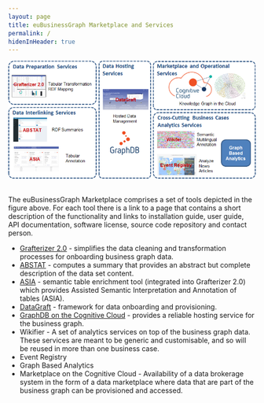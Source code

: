 ```yaml
---
layout: page
title: euBusinessGraph Marketplace and Services
permalink: /
hidenInHeader: true
---
```


<div class="screenshot"><img alt="" src="/static/images/platform.png"></div>

<br>The euBusinessGraph Marketplace comprises a set of tools depicted in the figure above. For each tool there is a link to a page that contains a short description of the functionality and links to installation guide, user guide, API documentation, software license, source code repository and contact person.

* <a href="/grafterizer">Grafterizer 2.0</a> - simplifies the data cleaning and transformation processes for onboarding business graph data.
* <a href="/abstat">ABSTAT</a> - computes a summary that provides an abstract but complete description of the data set content.
* <a href="/asia">ASIA</a> - semantic table enrichment tool (integrated into Grafterizer 2.0) which provides Assisted Semantic Interpretation and Annotation of tables (ASIA).
* <a href="/datagraft">DataGraft</a> - framework for data onboarding and provisioning.
* <a href="/graphdb">GraphDB on the Cognitive Cloud</a> - provides a reliable hosting service for the business graph.
* Wikifier - A set of analytics services on top of the business graph data. These services are meant to be generic and customisable, and so will be reused in more than one business case.
* Event Registry
* Graph Based Analytics
* Marketplace on the Cognitive Cloud - Availability of a data brokerage system in the form of a data marketplace where data that are part of the business graph can be provisioned and accessed. 
